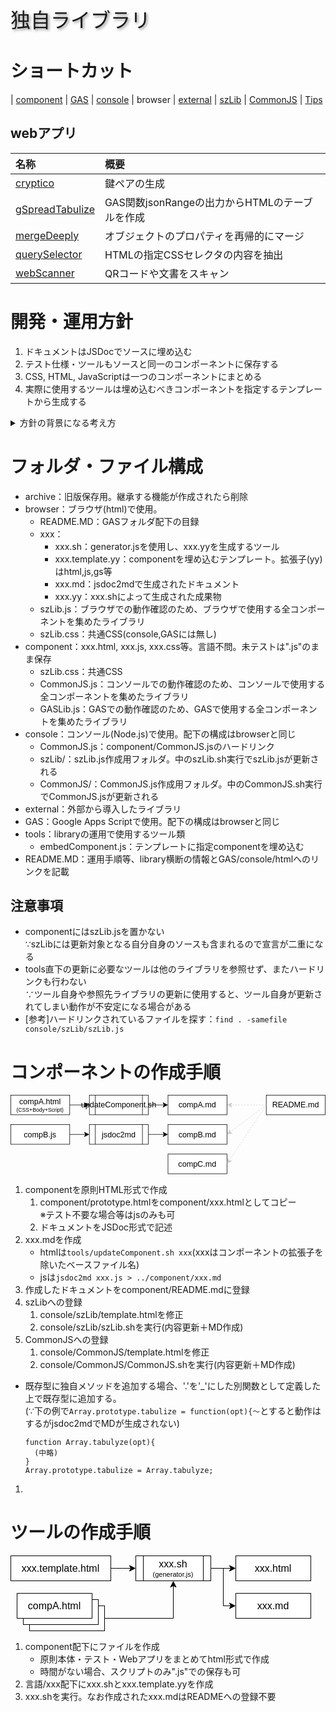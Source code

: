 <p style="font-size:2rem;text-shadow:2px 2px 4px #888;">独自ライブラリ</p>

# ショートカット

| [component](component/README.md) | [GAS](GAS/README.md) | [console](console/README.md) | browser | [external](external/README.md) | [szLib](console/szLib/szLib.md) | [CommonJS](console/CommonJS/CommonJS.md) | [Tips](console/tips/tips.html)

## webアプリ

| 名称 | 概要 |
| :-- | :-- |
| [cryptico](external/cryptico.html) | 鍵ペアの生成 |
| [gSpreadTabulize](component/gSpreadTabulize.html) | GAS関数jsonRangeの出力からHTMLのテーブルを作成 |
| [mergeDeeply](component/mergeDeeply.html) | オブジェクトのプロパティを再帰的にマージ |
| [querySelector](component/querySelector.html) | HTMLの指定CSSセレクタの内容を抽出 |
| [webScanner](component/webScanner.html) | QRコードや文書をスキャン |

# 開発・運用方針

1. ドキュメントはJSDocでソースに埋め込む
1. テスト仕様・ツールもソースと同一のコンポーネントに保存する
1. CSS, HTML, JavaScriptは一つのコンポーネントにまとめる
1. 実際に使用するツールは埋め込むべきコンポーネントを指定するテンプレートから生成する

<details><summary>方針の背景になる考え方</summary>

## 課題

1. メニューなど、一つの機能はCSS/HTML/Scriptから成るが、一元管理がしにくい<br>
   ドキュメント・テスト(仕様・スクリプト)は特に散逸しやすい
1. MarkDownで出力できない(できるはずだが試行錯誤でめげた)
1. Mermaid等の拡張機能をJSDocに入れることは困難
1. JSDocの@typeDefの記述は一箇所だが、参照は多くの場合入力・出力の2箇所、またはそれ以上になる
1. JSDocの出力ファイルが多く、管理が煩雑(README.mdからの参照が複雑)

## 対応

- VueライクにCSS/HTML/Scriptを一つのファイルにまとめる
- 文書は基本JSDocで残す。JSDocで表現しにくい図(Mermaid等)はMarkDownで記述可能にする
- テスト仕様およびツールも同一ファイルに残す
- 「表示モード」を設定、以下のように制御する
  - Doc : JSDoc + 補足説明を表示
  - Test : テスト用画面を表示。consoleでテストする場合は割愛
  - App : オンラインツール画面を表示
- ソース修正時は"update.js"を実行し、ライブラリおよび単体実行用(Node.js)ファイルを更新

## 補足

- 他コンポーネントで定義したオブジェクトへの参照が定義できないが、これは暫定的に補足説明に追記することで対応

</details>

# フォルダ・ファイル構成

- archive：旧版保存用。継承する機能が作成されたら削除
- browser：ブラウザ(html)で使用。
  - README.MD：GASフォルダ配下の目録
  - xxx：
    - xxx.sh：generator.jsを使用し、xxx.yyを生成するツール
    - xxx.template.yy：componentを埋め込むテンプレート。拡張子(yy)はhtml,js,gs等
    - xxx.md：jsdoc2mdで生成されたドキュメント
    - xxx.yy：xxx.shによって生成された成果物
  - szLib.js：ブラウザでの動作確認のため、ブラウザで使用する全コンポーネントを集めたライブラリ
  - szLib.css：共通CSS(console,GASには無し)
- component：xxx.html, xxx.js, xxx.css等。言語不問。未テストは".js"のまま保存
  - szLib.css：共通CSS
  - CommonJS.js：コンソールでの動作確認のため、コンソールで使用する全コンポーネントを集めたライブラリ
  - GASLib.js：GASでの動作確認のため、GASで使用する全コンポーネントを集めたライブラリ
- console：コンソール(Node.js)で使用。配下の構成はbrowserと同じ
  - CommonJS.js：component/CommonJS.jsのハードリンク
  - szLib/：szLib.js作成用フォルダ。中のszLib.sh実行でszLib.jsが更新される
  - CommonJS/：CommonJS.js作成用フォルダ。中のCommonJS.sh実行でCommonJS.jsが更新される
- external：外部から導入したライブラリ
- GAS：Google Apps Scriptで使用。配下の構成はbrowserと同じ
- tools：libraryの運用で使用するツール類
  - embedComponent.js：テンプレートに指定componentを埋め込む
- README.MD：運用手順等、library横断の情報とGAS/console/htmlへのリンクを記載

## 注意事項

- componentにはszLib.jsを置かない<br>
  ∵szLibには更新対象となる自分自身のソースも含まれるので宣言が二重になる
- tools直下の更新に必要なツールは他のライブラリを参照せず、またハードリンクも行わない<br>
  ∵ツール自身や参照先ライブラリの更新に使用すると、ツール自身が更新されてしまい動作が不安定になる場合がある
- [参考]ハードリンクされているファイルを探す：`find . -samefile console/szLib/szLib.js`

# コンポーネントの作成手順

<svg xmlns="http://www.w3.org/2000/svg" xmlns:xlink="http://www.w3.org/1999/xlink" version="1.1" width="641px" height="161px" viewBox="-0.5 -0.5 641 161"><defs/><g><path d="M 520 20 Q 520 20 447.87 20" fill="none" stroke="#cccccc" stroke-miterlimit="10" stroke-dasharray="3 3" pointer-events="stroke"/><path d="M 441.12 20 L 450.12 15.5 L 447.87 20 L 450.12 24.5 Z" fill="#cccccc" stroke="#cccccc" stroke-miterlimit="10" pointer-events="all"/><rect x="520" y="0" width="120" height="40" fill="rgb(255, 255, 255)" stroke="rgb(0, 0, 0)" pointer-events="all"/><g transform="translate(-0.5 -0.5)"><switch><foreignObject pointer-events="none" width="100%" height="100%" requiredFeatures="http://www.w3.org/TR/SVG11/feature#Extensibility" style="overflow: visible; text-align: left;"><div xmlns="http://www.w3.org/1999/xhtml" style="display: flex; align-items: unsafe center; justify-content: unsafe center; width: 118px; height: 1px; padding-top: 20px; margin-left: 521px;"><div data-drawio-colors="color: rgb(0, 0, 0); " style="box-sizing: border-box; font-size: 0px; text-align: center;"><div style="display: inline-block; font-size: 16px; font-family: Helvetica; color: rgb(0, 0, 0); line-height: 1.2; pointer-events: all; white-space: normal; overflow-wrap: normal;">README.md</div></div></div></foreignObject><text x="580" y="25" fill="rgb(0, 0, 0)" font-family="Helvetica" font-size="16px" text-anchor="middle">README.md</text></switch></g><path d="M 120 20 Q 120 20 152.13 20" fill="none" stroke="rgb(0, 0, 0)" stroke-miterlimit="10" pointer-events="stroke"/><path d="M 158.88 20 L 149.88 24.5 L 152.13 20 L 149.88 15.5 Z" fill="rgb(0, 0, 0)" stroke="rgb(0, 0, 0)" stroke-miterlimit="10" pointer-events="all"/><rect x="0" y="0" width="120" height="40" fill="rgb(255, 255, 255)" stroke="rgb(0, 0, 0)" pointer-events="all"/><g transform="translate(-0.5 -0.5)"><switch><foreignObject pointer-events="none" width="100%" height="100%" requiredFeatures="http://www.w3.org/TR/SVG11/feature#Extensibility" style="overflow: visible; text-align: left;"><div xmlns="http://www.w3.org/1999/xhtml" style="display: flex; align-items: unsafe center; justify-content: unsafe center; width: 118px; height: 1px; padding-top: 20px; margin-left: 1px;"><div data-drawio-colors="color: rgb(0, 0, 0); " style="box-sizing: border-box; font-size: 0px; text-align: center;"><div style="display: inline-block; font-size: 16px; font-family: Helvetica; color: rgb(0, 0, 0); line-height: 1.2; pointer-events: all; white-space: normal; overflow-wrap: normal;">compA.html<br /><font style="font-size: 11px;">(CSS+Body+Script)</font></div></div></div></foreignObject><text x="60" y="25" fill="rgb(0, 0, 0)" font-family="Helvetica" font-size="16px" text-anchor="middle">compA.html...</text></switch></g><path d="M 280 20 Q 280 20 312.13 20" fill="none" stroke="rgb(0, 0, 0)" stroke-miterlimit="10" pointer-events="stroke"/><path d="M 318.88 20 L 309.88 24.5 L 312.13 20 L 309.88 15.5 Z" fill="rgb(0, 0, 0)" stroke="rgb(0, 0, 0)" stroke-miterlimit="10" pointer-events="all"/><rect x="160" y="0" width="120" height="40" fill="rgb(255, 255, 255)" stroke="rgb(0, 0, 0)" pointer-events="all"/><path d="M 172 0 L 172 40 M 268 0 L 268 40" fill="none" stroke="rgb(0, 0, 0)" stroke-miterlimit="10" pointer-events="all"/><g transform="translate(-0.5 -0.5)"><switch><foreignObject pointer-events="none" width="100%" height="100%" requiredFeatures="http://www.w3.org/TR/SVG11/feature#Extensibility" style="overflow: visible; text-align: left;"><div xmlns="http://www.w3.org/1999/xhtml" style="display: flex; align-items: unsafe center; justify-content: unsafe center; width: 94px; height: 1px; padding-top: 20px; margin-left: 173px;"><div data-drawio-colors="color: rgb(0, 0, 0); " style="box-sizing: border-box; font-size: 0px; text-align: center;"><div style="display: inline-block; font-size: 16px; font-family: Helvetica; color: rgb(0, 0, 0); line-height: 1.2; pointer-events: all; white-space: normal; overflow-wrap: normal;">updateComponent.sh</div></div></div></foreignObject><text x="220" y="25" fill="rgb(0, 0, 0)" font-family="Helvetica" font-size="16px" text-anchor="middle">updateComponent.sh</text></switch></g><rect x="320" y="0" width="120" height="40" fill="rgb(255, 255, 255)" stroke="rgb(0, 0, 0)" pointer-events="all"/><g transform="translate(-0.5 -0.5)"><switch><foreignObject pointer-events="none" width="100%" height="100%" requiredFeatures="http://www.w3.org/TR/SVG11/feature#Extensibility" style="overflow: visible; text-align: left;"><div xmlns="http://www.w3.org/1999/xhtml" style="display: flex; align-items: unsafe center; justify-content: unsafe center; width: 118px; height: 1px; padding-top: 20px; margin-left: 321px;"><div data-drawio-colors="color: rgb(0, 0, 0); " style="box-sizing: border-box; font-size: 0px; text-align: center;"><div style="display: inline-block; font-size: 16px; font-family: Helvetica; color: rgb(0, 0, 0); line-height: 1.2; pointer-events: all; white-space: normal; overflow-wrap: normal;">compA.md</div></div></div></foreignObject><text x="380" y="25" fill="rgb(0, 0, 0)" font-family="Helvetica" font-size="16px" text-anchor="middle">compA.md</text></switch></g><rect x="320" y="60" width="120" height="40" fill="rgb(255, 255, 255)" stroke="rgb(0, 0, 0)" pointer-events="all"/><g transform="translate(-0.5 -0.5)"><switch><foreignObject pointer-events="none" width="100%" height="100%" requiredFeatures="http://www.w3.org/TR/SVG11/feature#Extensibility" style="overflow: visible; text-align: left;"><div xmlns="http://www.w3.org/1999/xhtml" style="display: flex; align-items: unsafe center; justify-content: unsafe center; width: 118px; height: 1px; padding-top: 80px; margin-left: 321px;"><div data-drawio-colors="color: rgb(0, 0, 0); " style="box-sizing: border-box; font-size: 0px; text-align: center;"><div style="display: inline-block; font-size: 16px; font-family: Helvetica; color: rgb(0, 0, 0); line-height: 1.2; pointer-events: all; white-space: normal; overflow-wrap: normal;">compB.md</div></div></div></foreignObject><text x="380" y="85" fill="rgb(0, 0, 0)" font-family="Helvetica" font-size="16px" text-anchor="middle">compB.md</text></switch></g><rect x="320" y="120" width="120" height="40" fill="rgb(255, 255, 255)" stroke="rgb(0, 0, 0)" pointer-events="all"/><g transform="translate(-0.5 -0.5)"><switch><foreignObject pointer-events="none" width="100%" height="100%" requiredFeatures="http://www.w3.org/TR/SVG11/feature#Extensibility" style="overflow: visible; text-align: left;"><div xmlns="http://www.w3.org/1999/xhtml" style="display: flex; align-items: unsafe center; justify-content: unsafe center; width: 118px; height: 1px; padding-top: 140px; margin-left: 321px;"><div data-drawio-colors="color: rgb(0, 0, 0); " style="box-sizing: border-box; font-size: 0px; text-align: center;"><div style="display: inline-block; font-size: 16px; font-family: Helvetica; color: rgb(0, 0, 0); line-height: 1.2; pointer-events: all; white-space: normal; overflow-wrap: normal;">compC.md</div></div></div></foreignObject><text x="380" y="145" fill="rgb(0, 0, 0)" font-family="Helvetica" font-size="16px" text-anchor="middle">compC.md</text></switch></g><path d="M 520 20 Q 520 20 446.29 75.28" fill="none" stroke="#cccccc" stroke-miterlimit="10" stroke-dasharray="3 3" pointer-events="stroke"/><path d="M 440.89 79.33 L 445.39 70.33 L 446.29 75.28 L 450.79 77.53 Z" fill="#cccccc" stroke="#cccccc" stroke-miterlimit="10" pointer-events="all"/><path d="M 520 20 Q 520 20 444.36 133.45" fill="none" stroke="#cccccc" stroke-miterlimit="10" stroke-dasharray="3 3" pointer-events="stroke"/><path d="M 440.62 139.07 L 441.87 129.09 L 444.36 133.45 L 449.36 134.08 Z" fill="#cccccc" stroke="#cccccc" stroke-miterlimit="10" pointer-events="all"/><path d="M 120 80 Q 120 80 152.13 80" fill="none" stroke="rgb(0, 0, 0)" stroke-miterlimit="10" pointer-events="stroke"/><path d="M 158.88 80 L 149.88 84.5 L 152.13 80 L 149.88 75.5 Z" fill="rgb(0, 0, 0)" stroke="rgb(0, 0, 0)" stroke-miterlimit="10" pointer-events="all"/><rect x="0" y="60" width="120" height="40" fill="rgb(255, 255, 255)" stroke="rgb(0, 0, 0)" pointer-events="all"/><g transform="translate(-0.5 -0.5)"><switch><foreignObject pointer-events="none" width="100%" height="100%" requiredFeatures="http://www.w3.org/TR/SVG11/feature#Extensibility" style="overflow: visible; text-align: left;"><div xmlns="http://www.w3.org/1999/xhtml" style="display: flex; align-items: unsafe center; justify-content: unsafe center; width: 118px; height: 1px; padding-top: 80px; margin-left: 1px;"><div data-drawio-colors="color: rgb(0, 0, 0); " style="box-sizing: border-box; font-size: 0px; text-align: center;"><div style="display: inline-block; font-size: 16px; font-family: Helvetica; color: rgb(0, 0, 0); line-height: 1.2; pointer-events: all; white-space: normal; overflow-wrap: normal;">compB.js</div></div></div></foreignObject><text x="60" y="85" fill="rgb(0, 0, 0)" font-family="Helvetica" font-size="16px" text-anchor="middle">compB.js</text></switch></g><path d="M 280 80 Q 280 80 312.13 80" fill="none" stroke="rgb(0, 0, 0)" stroke-miterlimit="10" pointer-events="stroke"/><path d="M 318.88 80 L 309.88 84.5 L 312.13 80 L 309.88 75.5 Z" fill="rgb(0, 0, 0)" stroke="rgb(0, 0, 0)" stroke-miterlimit="10" pointer-events="all"/><rect x="160" y="60" width="120" height="40" fill="rgb(255, 255, 255)" stroke="rgb(0, 0, 0)" pointer-events="all"/><path d="M 172 60 L 172 100 M 268 60 L 268 100" fill="none" stroke="rgb(0, 0, 0)" stroke-miterlimit="10" pointer-events="all"/><g transform="translate(-0.5 -0.5)"><switch><foreignObject pointer-events="none" width="100%" height="100%" requiredFeatures="http://www.w3.org/TR/SVG11/feature#Extensibility" style="overflow: visible; text-align: left;"><div xmlns="http://www.w3.org/1999/xhtml" style="display: flex; align-items: unsafe center; justify-content: unsafe center; width: 94px; height: 1px; padding-top: 80px; margin-left: 173px;"><div data-drawio-colors="color: rgb(0, 0, 0); " style="box-sizing: border-box; font-size: 0px; text-align: center;"><div style="display: inline-block; font-size: 16px; font-family: Helvetica; color: rgb(0, 0, 0); line-height: 1.2; pointer-events: all; white-space: normal; overflow-wrap: normal;">jsdoc2md</div></div></div></foreignObject><text x="220" y="85" fill="rgb(0, 0, 0)" font-family="Helvetica" font-size="16px" text-anchor="middle">jsdoc2md</text></switch></g></g><switch><g requiredFeatures="http://www.w3.org/TR/SVG11/feature#Extensibility"/><a transform="translate(0,-5)" xlink:href="https://www.drawio.com/doc/faq/svg-export-text-problems" target="_blank"><text text-anchor="middle" font-size="10px" x="50%" y="100%">Text is not SVG - cannot display</text></a></switch></svg>

1. componentを原則HTML形式で作成
   1. component/prototype.htmlをcomponent/xxx.htmlとしてコピー<br>※テスト不要な場合等はjsのみも可
   1. ドキュメントをJSDoc形式で記述
1. xxx.mdを作成
   - htmlは`tools/updateComponent.sh xxx`(xxxはコンポーネントの拡張子を除いたベースファイル名)
   - jsは`jsdoc2md xxx.js > ../component/xxx.md`
1. 作成したドキュメントをcomponent/README.mdに登録
1. szLibへの登録
   1. console/szLib/template.htmlを修正
   1. console/szLib/szLib.shを実行(内容更新＋MD作成)
1. CommonJSへの登録
   1. console/CommonJS/template.htmlを修正
   1. console/CommonJS/CommonJS.shを実行(内容更新＋MD作成)

- 既存型に独自メソッドを追加する場合、'.'を'_'にした別関数として定義した上で既存型に追加する。<br>
  (∵下の例で`Array.prototype.tabulize = function(opt){〜`とすると動作はするがjsdoc2mdでMDが生成されない)
  ```
  function Array.tabulyze(opt){
    (中略)
  }
  Array.prototype.tabulize = Array.tabulyze;
  ```

1. 


# ツールの作成手順

<svg xmlns="http://www.w3.org/2000/svg" xmlns:xlink="http://www.w3.org/1999/xlink" version="1.1" width="481px" height="121px" viewBox="-0.5 -0.5 481 121"><defs/><g><path d="M 320 20 Q 320 20 352.13 20" fill="none" stroke="rgb(0, 0, 0)" stroke-miterlimit="10" pointer-events="stroke"/><path d="M 358.88 20 L 349.88 24.5 L 352.13 20 L 349.88 15.5 Z" fill="rgb(0, 0, 0)" stroke="rgb(0, 0, 0)" stroke-miterlimit="10" pointer-events="all"/><path d="M 320 20 L 340 20 L 340 80 L 352.13 80" fill="none" stroke="rgb(0, 0, 0)" stroke-miterlimit="10" pointer-events="stroke"/><path d="M 358.88 80 L 349.88 84.5 L 352.13 80 L 349.88 75.5 Z" fill="rgb(0, 0, 0)" stroke="rgb(0, 0, 0)" stroke-miterlimit="10" pointer-events="all"/><rect x="200" y="0" width="120" height="40" fill="rgb(255, 255, 255)" stroke="rgb(0, 0, 0)" pointer-events="all"/><path d="M 212 0 L 212 40 M 308 0 L 308 40" fill="none" stroke="rgb(0, 0, 0)" stroke-miterlimit="10" pointer-events="all"/><g transform="translate(-0.5 -0.5)"><switch><foreignObject pointer-events="none" width="100%" height="100%" requiredFeatures="http://www.w3.org/TR/SVG11/feature#Extensibility" style="overflow: visible; text-align: left;"><div xmlns="http://www.w3.org/1999/xhtml" style="display: flex; align-items: unsafe center; justify-content: unsafe center; width: 94px; height: 1px; padding-top: 20px; margin-left: 213px;"><div data-drawio-colors="color: rgb(0, 0, 0); " style="box-sizing: border-box; font-size: 0px; text-align: center;"><div style="display: inline-block; font-size: 16px; font-family: Helvetica; color: rgb(0, 0, 0); line-height: 1.2; pointer-events: all; white-space: normal; overflow-wrap: normal;">xxx.sh<br /><font style="font-size: 11px;">(generator.js)</font></div></div></div></foreignObject><text x="260" y="25" fill="rgb(0, 0, 0)" font-family="Helvetica" font-size="16px" text-anchor="middle">xxx.sh...</text></switch></g><rect x="30" y="80" width="120" height="40" fill="rgb(255, 255, 255)" stroke="rgb(0, 0, 0)" pointer-events="none"/><rect x="20" y="70" width="120" height="40" fill="rgb(255, 255, 255)" stroke="rgb(0, 0, 0)" pointer-events="none"/><rect x="10" y="60" width="120" height="40" fill="rgb(255, 255, 255)" stroke="rgb(0, 0, 0)" pointer-events="none"/><g transform="translate(-0.5 -0.5)"><switch><foreignObject pointer-events="none" width="100%" height="100%" requiredFeatures="http://www.w3.org/TR/SVG11/feature#Extensibility" style="overflow: visible; text-align: left;"><div xmlns="http://www.w3.org/1999/xhtml" style="display: flex; align-items: unsafe center; justify-content: unsafe center; width: 118px; height: 1px; padding-top: 80px; margin-left: 11px;"><div data-drawio-colors="color: rgb(0, 0, 0); " style="box-sizing: border-box; font-size: 0px; text-align: center;"><div style="display: inline-block; font-size: 16px; font-family: Helvetica; color: rgb(0, 0, 0); line-height: 1.2; pointer-events: none; white-space: normal; overflow-wrap: normal;">compA.html</div></div></div></foreignObject><text x="70" y="85" fill="rgb(0, 0, 0)" font-family="Helvetica" font-size="16px" text-anchor="middle">compA.html</text></switch></g><path d="M 160 20 Q 160 20 192.13 20" fill="none" stroke="rgb(0, 0, 0)" stroke-miterlimit="10" pointer-events="none"/><path d="M 198.88 20 L 189.88 24.5 L 192.13 20 L 189.88 15.5 Z" fill="rgb(0, 0, 0)" stroke="rgb(0, 0, 0)" stroke-miterlimit="10" pointer-events="none"/><rect x="0" y="0" width="160" height="40" fill="rgb(255, 255, 255)" stroke="rgb(0, 0, 0)" pointer-events="none"/><g transform="translate(-0.5 -0.5)"><switch><foreignObject pointer-events="none" width="100%" height="100%" requiredFeatures="http://www.w3.org/TR/SVG11/feature#Extensibility" style="overflow: visible; text-align: left;"><div xmlns="http://www.w3.org/1999/xhtml" style="display: flex; align-items: unsafe center; justify-content: unsafe center; width: 158px; height: 1px; padding-top: 20px; margin-left: 1px;"><div data-drawio-colors="color: rgb(0, 0, 0); " style="box-sizing: border-box; font-size: 0px; text-align: center;"><div style="display: inline-block; font-size: 16px; font-family: Helvetica; color: rgb(0, 0, 0); line-height: 1.2; pointer-events: none; white-space: normal; overflow-wrap: normal;">xxx.template.html</div></div></div></foreignObject><text x="80" y="25" fill="rgb(0, 0, 0)" font-family="Helvetica" font-size="16px" text-anchor="middle">xxx.template.html</text></switch></g><rect x="360" y="0" width="120" height="40" fill="rgb(255, 255, 255)" stroke="rgb(0, 0, 0)" pointer-events="none"/><g transform="translate(-0.5 -0.5)"><switch><foreignObject pointer-events="none" width="100%" height="100%" requiredFeatures="http://www.w3.org/TR/SVG11/feature#Extensibility" style="overflow: visible; text-align: left;"><div xmlns="http://www.w3.org/1999/xhtml" style="display: flex; align-items: unsafe center; justify-content: unsafe center; width: 118px; height: 1px; padding-top: 20px; margin-left: 361px;"><div data-drawio-colors="color: rgb(0, 0, 0); " style="box-sizing: border-box; font-size: 0px; text-align: center;"><div style="display: inline-block; font-size: 16px; font-family: Helvetica; color: rgb(0, 0, 0); line-height: 1.2; pointer-events: none; white-space: normal; overflow-wrap: normal;">xxx.html</div></div></div></foreignObject><text x="420" y="25" fill="rgb(0, 0, 0)" font-family="Helvetica" font-size="16px" text-anchor="middle">xxx.html</text></switch></g><rect x="360" y="60" width="120" height="40" fill="rgb(255, 255, 255)" stroke="rgb(0, 0, 0)" pointer-events="none"/><g transform="translate(-0.5 -0.5)"><switch><foreignObject pointer-events="none" width="100%" height="100%" requiredFeatures="http://www.w3.org/TR/SVG11/feature#Extensibility" style="overflow: visible; text-align: left;"><div xmlns="http://www.w3.org/1999/xhtml" style="display: flex; align-items: unsafe center; justify-content: unsafe center; width: 118px; height: 1px; padding-top: 80px; margin-left: 361px;"><div data-drawio-colors="color: rgb(0, 0, 0); " style="box-sizing: border-box; font-size: 0px; text-align: center;"><div style="display: inline-block; font-size: 16px; font-family: Helvetica; color: rgb(0, 0, 0); line-height: 1.2; pointer-events: none; white-space: normal; overflow-wrap: normal;">xxx.md</div></div></div></foreignObject><text x="420" y="85" fill="rgb(0, 0, 0)" font-family="Helvetica" font-size="16px" text-anchor="middle">xxx.md</text></switch></g><path d="M 150 100 L 260 100 L 260 47.87" fill="none" stroke="rgb(0, 0, 0)" stroke-miterlimit="10" pointer-events="none"/><path d="M 260 41.12 L 264.5 50.12 L 260 47.87 L 255.5 50.12 Z" fill="rgb(0, 0, 0)" stroke="rgb(0, 0, 0)" stroke-miterlimit="10" pointer-events="none"/></g><switch><g requiredFeatures="http://www.w3.org/TR/SVG11/feature#Extensibility"/><a transform="translate(0,-5)" xlink:href="https://www.drawio.com/doc/faq/svg-export-text-problems" target="_blank"><text text-anchor="middle" font-size="10px" x="50%" y="100%">Text is not SVG - cannot display</text></a></switch></svg>

1. component配下にファイルを作成
   - 原則本体・テスト・Webアプリをまとめてhtml形式で作成
   - 時間がない場合、スクリプトのみ".js"での保存も可
1. 言語/xxx配下にxxx.shとxxx.template.yyを作成
1. xxx.shを実行。なお作成されたxxx.mdはREADMEへの登録不要

<!--
- [JavaScript](JavaScript/README.md)

# 構成

## フォルダ

GitHub/library/(language)/
- CSS : ライブラリ共通のCSSファイル(ex.szDefault.css)
- JavaScript : JavaScriptで記述されたコンポーネント<br>
  HTMLで記述され、CSS/HTML/Script/外部参照を一元管理する。
  - CSS : 親フォルダに存在するコンポーネントの内、独自CSS定義部
  - HTML : 同様に、独自HTML部
  - script : 同様に、Script部
  - external : 同様に、CSS/Scriptの外部参照
- lib : コンポーネントを取捨選択して作成された用途別ライブラリ
- node : コマンドライン(Node.js)で実行な形式のコンポーネント<br>
  ※ nodeで実行可能なら記述言語を問わず、当フォルダに集約する。

## シェルスクリプト

- clean.sh : 自動生成される不要なファイルを削除
- createLib.sh : 用途別ライブラリの作成
- createMD.sh : 指定コンポーネントのMarkdownを作成

# ライブラリ

- [localLib](lib/localLib.md) : HTMLまたはバッチ(Node.js)用ライブラリ
-->